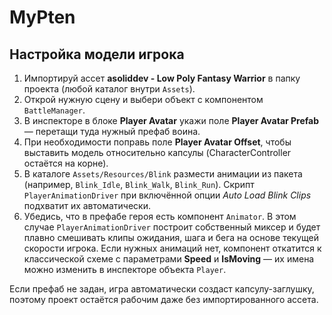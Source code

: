# MyPten

## Настройка модели игрока

1. Импортируй ассет **asoliddev - Low Poly Fantasy Warrior** в папку проекта (любой каталог внутри `Assets`).
2. Открой нужную сцену и выбери объект с компонентом `BattleManager`.
3. В инспекторе в блоке **Player Avatar** укажи поле **Player Avatar Prefab** — перетащи туда нужный префаб воина.
4. При необходимости поправь поле **Player Avatar Offset**, чтобы выставить модель относительно капсулы (CharacterController остаётся на корне).
5. В каталоге `Assets/Resources/Blink` размести анимации из пакета (например, `Blink_Idle`, `Blink_Walk`, `Blink_Run`). Скрипт `PlayerAnimationDriver` при включённой опции *Auto Load Blink Clips* подхватит их автоматически.
6. Убедись, что в префабе героя есть компонент `Animator`. В этом случае `PlayerAnimationDriver` построит собственный миксер и будет плавно смешивать клипы ожидания, шага и бега на основе текущей скорости игрока. Если нужных анимаций нет, компонент откатится к классической схеме с параметрами **Speed** и **IsMoving** — их имена можно изменить в инспекторе объекта `Player`.

Если префаб не задан, игра автоматически создаст капсулу-заглушку, поэтому проект остаётся рабочим даже без импортированного ассета.
